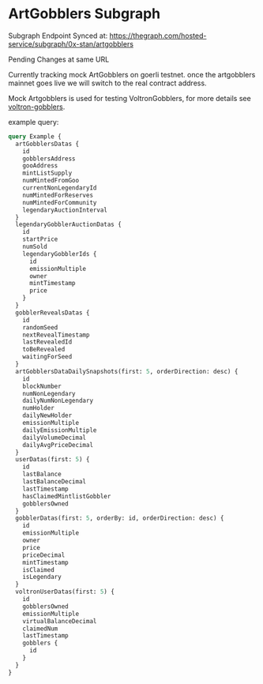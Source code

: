 # ArtGobblers Subgraph

Subgraph Endpoint
Synced at: <https://thegraph.com/hosted-service/subgraph/0x-stan/artgobblers>

Pending Changes at same URL

Currently tracking mock ArtGobblers on goerli testnet. once the artgobblers mainnet goes live we will switch to the real contract address.

Mock Artgobblers is used for testing VoltronGobblers, for more details see [voltron-gobblers](https://github.com/0x-stan/voltron-gobblers).

example query:

```graphql
query Example {
  artGobblersDatas {
    id
    gobblersAddress
    gooAddress
    mintListSupply
    numMintedFromGoo
    currentNonLegendaryId
    numMintedForReserves
    numMintedForCommunity
    legendaryAuctionInterval
  }
  legendaryGobblerAuctionDatas {
    id
    startPrice
    numSold
    legendaryGobblerIds {
      id
      emissionMultiple
      owner
      mintTimestamp
      price
    }
  }
  gobblerRevealsDatas {
    id
    randomSeed
    nextRevealTimestamp
    lastRevealedId
    toBeRevealed
    waitingForSeed
  }
  artGobblersDataDailySnapshots(first: 5, orderDirection: desc) {
    id
    blockNumber
    numNonLegendary
    dailyNumNonLegendary
    numHolder
    dailyNewHolder
    emissionMultiple
    dailyEmissionMultiple
    dailyVolumeDecimal
    dailyAvgPriceDecimal
  }
  userDatas(first: 5) {
    id
    lastBalance
    lastBalanceDecimal
    lastTimestamp
    hasClaimedMintlistGobbler
    gobblersOwned
  }
  gobblerDatas(first: 5, orderBy: id, orderDirection: desc) {
    id
    emissionMultiple
    owner
    price
    priceDecimal
    mintTimestamp
    isClaimed
    isLegendary
  }
  voltronUserDatas(first: 5) {
    id
    gobblersOwned
    emissionMultiple
    virtualBalanceDecimal
    claimedNum
    lastTimestamp
    gobblers {
      id
    }
  }
}
```
